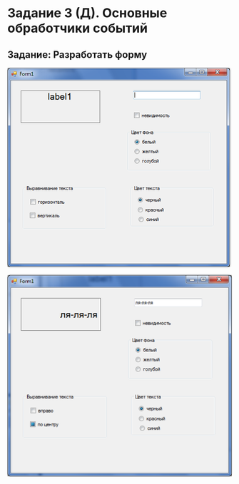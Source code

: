 # Задание 3 (Д). Основные обработчики событий
## Задание: Разработать форму
![](https://github.com/kefaxoo/csharp-bsuir/raw/main/hw3/images/Picture%201.png)

![](https://github.com/kefaxoo/csharp-bsuir/raw/main/hw3/images/Picture%202.png)